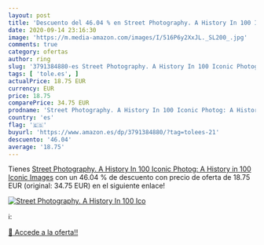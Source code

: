 ```yaml
---
layout: post
title: 'Descuento del 46.04 % en Street Photography. A History In 100 Ico'
date: 2020-09-14 23:16:30
image: 'https://m.media-amazon.com/images/I/516P6y2XxJL._SL200_.jpg'
comments: true
category: ofertas
author: ring
slug: '3791384880-es Street Photography. A History In 100 Iconic Photog: A...'
tags: [ 'tole.es', ]
actualPrice: 18.75 EUR
currency: EUR
price: 18.75
comparePrice: 34.75 EUR
prodname: 'Street Photography. A History In 100 Iconic Photog: A History in 100 Iconic Images'
country: 'es'
flag: '🇪🇸'
buyurl: 'https://www.amazon.es/dp/3791384880/?tag=tolees-21'
descuento: '46.04'
average: '18.75'
---
```


Tienes [Street Photography. A History In 100 Iconic Photog: A History in 100 Iconic Images](https://www.amazon.es/dp/3791384880/?tag=tolees-21) con un 46.04 % de descuento con precio de oferta de 18.75 EUR (original: 34.75 EUR) en el siguiente enlace!

[![Street Photography. A History In 100 Ico](https://m.media-amazon.com/images/I/516P6y2XxJL._SL200_.jpg)](https://www.amazon.es/dp/3791384880/?tag=tolees-21)

ℹ️:


[🛒 Accede a la oferta!!](https://www.amazon.es/dp/3791384880/?tag=tolees-21)
